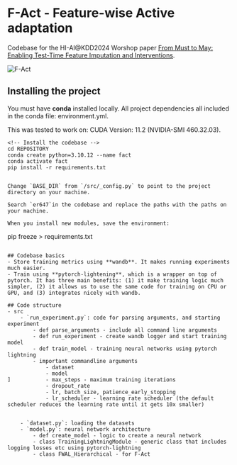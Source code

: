 # F-Act - Feature-wise Active adaptation

Codebase for the HI-AI@KDD2024 Worshop paper [From Must to May: Enabling Test-Time Feature
Imputation and Interventions](https://human-interpretable-ai.github.io/assets/pdf/9_From_Must_to_May_Enabling_Te.pdf).



![F-Act]([images/output.png](https://github.com/evanrex/feature-wise-active-adaptation/blob/camera_ready/assets/F-Act-1.png))


## Installing the project 
You must have **conda** installed locally. All project dependencies all included in the conda file: environment.yml.

This was tested to work on: CUDA Version: 11.2 (NVIDIA-SMI 460.32.03).

```
<!-- Install the codebase -->
cd REPOSITORY
conda create python=3.10.12 --name fact
conda activate fact
pip install -r requirements.txt


Change `BASE_DIR` from `/src/_config.py` to point to the project directory on your machine.

Search `er647`in the codebase and replace the paths with the paths on your machine.

When you install new modules, save the environment:
```
pip freeze > requirements.txt
```

## Codebase basics
- Store training metrics using **wandb**. It makes running experiments much easier.
- Train using **pytorch-lightening**, which is a wrapper on top of pytorch. It has three main benefits: (1) it make training logic much simpler, (2) it allows us to use the same code for training on CPU or GPU, and (3) integrates nicely with wandb.

## Code structure
- src
	- `run_experiment.py`: code for parsing arguments, and starting experiment
		- def parse_arguments - include all command line arguments
		- def run_experiment - create wandb logger and start training model
		- def train_model - training neural networks using pytorch lightning
		- important commandline arguments
			- dataset
			- model
]			- max_steps - maximum training iterations
			- dropout_rate
			- lr, batch_size, patience_early_stopping
			- lr_scheduler - learning rate scheduler (the default scheduler reduces the learning rate until it gets 10x smaller)


	- `dataset.py`: loading the datasets
	- `model.py`: neural network architecture
		- def create_model - logic to create a neural network
		- class TrainingLightningModule - generic class that includes logging losses etc using pytorch-lightning
		- class FWAL_Hierarchical - for F-Act
